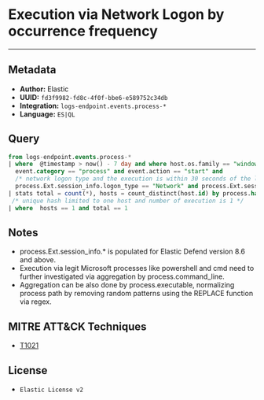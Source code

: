 # Execution via Network Logon by occurrence frequency

---

## Metadata

- **Author:** Elastic
- **UUID:** `fd3f9982-fd8c-4f0f-bbe6-e589752c34db`
- **Integration:** `logs-endpoint.events.process-*`
- **Language:** `ES|QL`

## Query

```sql
from logs-endpoint.events.process-*
| where  @timestamp > now() - 7 day and where host.os.family == "windows" and 
  event.category == "process" and event.action == "start" and 
  /* network logon type and the execution is within 30 seconds of the logon time */
  process.Ext.session_info.logon_type == "Network" and process.Ext.session_info.relative_logon_time <= 30
| stats total = count(*), hosts = count_distinct(host.id) by process.hash.sha256, process.Ext.session_info.client_address, user.name, process.parent.name
 /* unique hash limited to one host and number of execution is 1 */
| where  hosts == 1 and total == 1
```

## Notes

- process.Ext.session_info.* is populated for Elastic Defend version 8.6 and above.
- Execution via legit Microsoft processes like powershell and cmd need to further investigated via aggregation by process.command_line.
- Aggregation can be also done by process.executable, normalizing process path by removing random patterns using the REPLACE function via regex.
## MITRE ATT&CK Techniques

- [T1021](https://attack.mitre.org/techniques//T1021)


## License

- `Elastic License v2`
